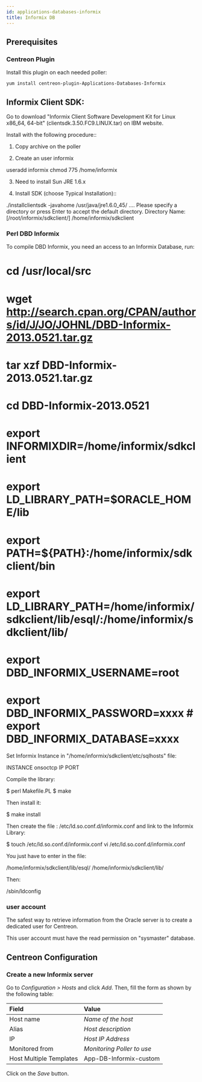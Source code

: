 ```yaml
---
id: applications-databases-informix
title: Informix DB
---
```


## Prerequisites

### Centreon Plugin

Install this plugin on each needed poller:

``` shell
yum install centreon-plugin-Applications-Databases-Informix
```

## Informix Client SDK:

Go to download "Informix Client Software Development Kit for Linux x86\_64,
64-bit" (clientsdk.3.50.FC9.LINUX.tar) on IBM website.

Install with the following procedure::

1.  Copy archive on the poller

2.  Create an user informix

useradd informix chmod 775 /home/informix

3.  Need to install Sun JRE 1.6.x

4.  Install SDK (choose Typical Installation)::

./installclientsdk -javahome /usr/java/jre1.6.0\_45/ .... Please specify a
directory or press Enter to accept the default directory. Directory Name:
\[/root/informix/sdkclient/\] /home/informix/sdkclient

### Perl DBD Informix

To compile DBD Informix, you need an access to an Informix Database, run:

# cd /usr/local/src
# wget http://search.cpan.org/CPAN/authors/id/J/JO/JOHNL/DBD-Informix-2013.0521.tar.gz
# tar xzf DBD-Informix-2013.0521.tar.gz
# cd DBD-Informix-2013.0521
# export INFORMIXDIR=/home/informix/sdkclient
# export LD\_LIBRARY\_PATH=$ORACLE\_HOME/lib
# export PATH=${PATH}:/home/informix/sdkclient/bin
# export LD\_LIBRARY\_PATH=/home/informix/sdkclient/lib/esql/:/home/informix/sdkclient/lib/
# export DBD\_INFORMIX\_USERNAME=root
# export DBD\_INFORMIX\_PASSWORD=xxxx # export DBD\_INFORMIX\_DATABASE=xxxx

Set Informix Instance in "/home/informix/sdkclient/etc/sqlhosts" file:

INSTANCE onsoctcp IP PORT

Compile the library:

$ perl Makefile.PL $ make

Then install it:

$ make install

Then create the file : /etc/ld.so.conf.d/informix.conf and link to the Informix
Library:

$ touch /etc/ld.so.conf.d/informix.conf vi /etc/ld.so.conf.d/informix.conf

You just have to enter in the file:

/home/informix/sdkclient/lib/esql/ /home/informix/sdkclient/lib/

Then:

/sbin/ldconfig

### user account

The safest way to retrieve information from the Oracle server is to create a
dedicated user for Centreon.

This user account must have the read permission on "sysmaster" database.

## Centreon Configuration

### Create a new Informix server

Go to *Configuration \> Hosts* and click *Add*. Then, fill the form as shown by
the following table:

| Field                                | Value                      |
| :----------------------------------- | :------------------------- |
| Host name                            | *Name of the host*         |
| Alias                                | *Host description*         |
| IP                                   | *Host IP Address*          |
| Monitored from                       | *Monitoring Poller to use* |
| Host Multiple Templates              | App-DB-Informix-custom     |

Click on the *Save* button.

